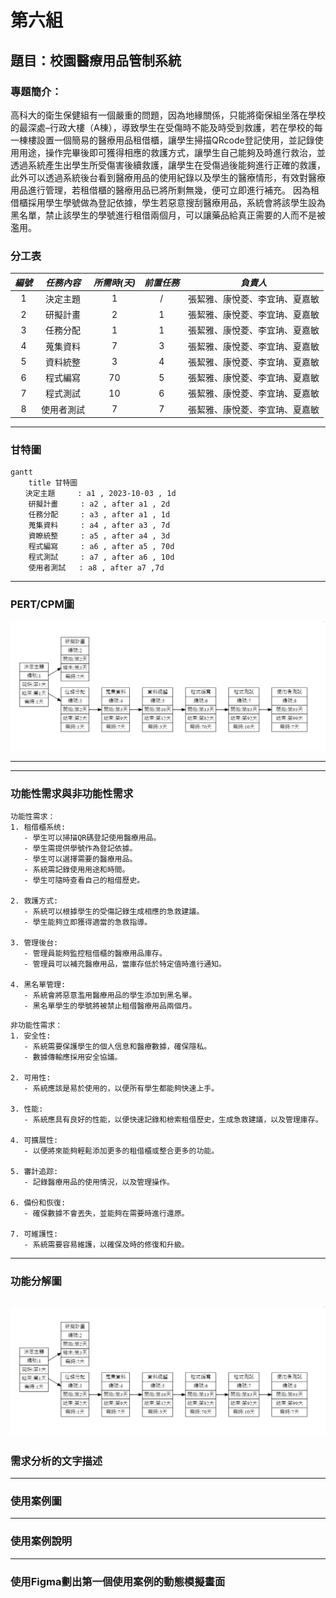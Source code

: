 # 第六組
## 題目：校園醫療用品管制系統
### 專題簡介：
高科大的衛生保健組有一個嚴重的問題，因為地緣關係，只能將衛保組坐落在學校的最深處–行政大樓（A棟），導致學生在受傷時不能及時受到救護，若在學校的每一棟樓設置一個簡易的醫療用品租借櫃，讓學生掃描QRcode登記使用，並記錄使用用途，操作完畢後即可獲得相應的救護方式，讓學生自己能夠及時進行救治，並透過系統產生出學生所受傷害後續救護，讓學生在受傷過後能夠進行正確的救護，此外可以透過系統後台看到醫療用品的使用紀錄以及學生的醫療情形，有效對醫療用品進行管理，若租借櫃的醫療用品已將所剩無幾，便可立即進行補充。
因為租借櫃採用學生學號做為登記依據，學生若惡意搜刮醫療用品，系統會將該學生設為黑名單，禁止該學生的學號進行租借兩個月，可以讓藥品給真正需要的人而不是被濫用。
### 分工表
|  *編號*  |  *任務內容*  |  *所需時(天)*  |  *前置任務*  |  *負責人*  |
| :------: |   :------:  |    :------:   |   :------:  |  :------:  |
|     1    |   決定主題   |       1       |      /      |張絜雅、康悅菱、李宜珃、夏嘉敏|
|     2    |   研擬計畫   |       2       |      1      |張絜雅、康悅菱、李宜珃、夏嘉敏|
|     3    |   任務分配   |       1       |      1      |張絜雅、康悅菱、李宜珃、夏嘉敏|
|     4    |   蒐集資料   |       7       |      3      |張絜雅、康悅菱、李宜珃、夏嘉敏|
|     5    |   資料統整   |       3       |      4      |張絜雅、康悅菱、李宜珃、夏嘉敏|
|     6    |   程式編寫   |       70      |      5      |張絜雅、康悅菱、李宜珃、夏嘉敏|
|     7    |   程式測試   |       10      |      6      |張絜雅、康悅菱、李宜珃、夏嘉敏|
|     8    |  使用者測試  |       7       |      7      |張絜雅、康悅菱、李宜珃、夏嘉敏|
---
### 甘特圖
```mermaid
gantt
    title 甘特圖
　　決定主題     : a1 , 2023-10-03 , 1d
    研擬計畫     : a2 , after a1 , 2d
    任務分配     : a3 , after a1 , 1d
    蒐集資料     : a4 , after a3 , 7d
    資瞭統整     : a5 , after a4 , 3d
    程式編寫     : a6 , after a5 , 70d
    程式測試     : a7 , after a6 , 10d
    使用者測試   : a8 , after a7 ,7d
```
---
### PERT/CPM圖 
![peter](NO1.jpg "NO1")
***
***
### 功能性需求與非功能性需求
```
功能性需求：
1. 租借櫃系统:
   - 學生可以掃描QR碼登記使用醫療用品。
   - 學生需提供學號作為登記依據。
   - 學生可以選擇需要的醫療用品。
   - 系統需記錄使用用途和時間。
   - 學生可隨時查看自己的租借歷史。

2. 救護方式:
   - 系統可以根據學生的受傷記錄生成相應的急救建議。
   - 學生能夠立即獲得適當的急救指導。

3. 管理後台:
   - 管理員能夠監控租借櫃的醫療用品庫存。
   - 管理員可以補充醫療用品，當庫存低於特定值時進行通知。

4. 黑名單管理:
   - 系統會將惡意濫用醫療用品的學生添加到黑名單。
   - 黑名單學生的學號將被禁止租借醫療用品兩個月。
```
```
非功能性需求：
1. 安全性:
   - 系統需要保護學生的個人信息和醫療數據，確保隱私。
   - 數據傳輸應採用安全協議。

2. 可用性:
   - 系統應該是易於使用的，以便所有學生都能夠快速上手。

3. 性能:
   - 系統應具有良好的性能，以便快速記錄和檢索租借歷史，生成急救建議，以及管理庫存。

4. 可擴展性:
   - 以便將來能夠輕鬆添加更多的租借櫃或整合更多的功能。

5. 審計追踪:
   - 記錄醫療用品的使用情況，以及管理操作。

6. 備份和恢復:
   - 確保數據不會丟失，並能夠在需要時進行還原。

7. 可維護性:
   - 系統需要容易維護，以確保及時的修復和升級。
```
---
### 功能分解圖
![peter](NO1.jpg "NO1")
---
### 需求分析的文字描述

---
### 使用案例圖

---
### 使用案例說明

---
### 使用Figma劃出第一個使用案例的動態模擬畫面

